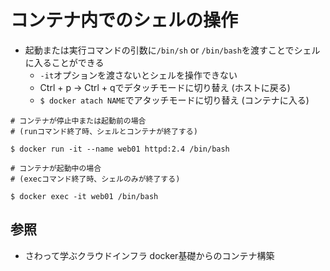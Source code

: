 # コンテナ内でのシェルの操作
- 起動または実行コマンドの引数に`/bin/sh` or `/bin/bash`を渡すことでシェルに入ることができる
  - `-it`オプションを渡さないとシェルを操作できない
  - Ctrl + p -> Ctrl + qでデタッチモードに切り替え (ホストに戻る)
  - `$ docker atach NAME`でアタッチモードに切り替え (コンテナに入る)

```
# コンテナが停止中または起動前の場合
# (runコマンド終了時、シェルとコンテナが終了する)

$ docker run -it --name web01 httpd:2.4 /bin/bash

# コンテナが起動中の場合
# (execコマンド終了時、シェルのみが終了する)

$ docker exec -it web01 /bin/bash
```

## 参照
- さわって学ぶクラウドインフラ docker基礎からのコンテナ構築
